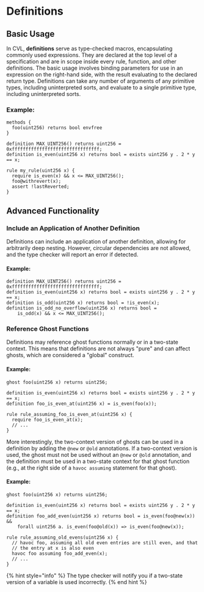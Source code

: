 # Definitions

## Basic Usage

In CVL, **definitions** serve as type-checked macros, encapsulating commonly used expressions. They are declared at the top level of a specification and are in scope inside every rule, function, and other definitions. The basic usage involves binding parameters for use in an expression on the right-hand side, with the result evaluating to the declared return type. Definitions can take any number of arguments of any primitive types, including uninterpreted sorts, and evaluate to a single primitive type, including uninterpreted sorts.

### Example:

```cvl
methods {
  foo(uint256) returns bool envfree
}

definition MAX_UINT256() returns uint256 = 0xffffffffffffffffffffffffffffffff;
definition is_even(uint256 x) returns bool = exists uint256 y . 2 * y == x;

rule my_rule(uint256 x) {
  require is_even(x) && x <= MAX_UINT256();
  foo@withrevert(x);
  assert !lastReverted;
}
```

## Advanced Functionality

### Include an Application of Another Definition

Definitions can include an application of another definition, allowing for arbitrarily deep nesting. However, circular dependencies are not allowed, and the type checker will report an error if detected.

#### Example:

```cvl
definition MAX_UINT256() returns uint256 = 0xffffffffffffffffffffffffffffffff;
definition is_even(uint256 x) returns bool = exists uint256 y . 2 * y == x;
definition is_odd(uint256 x) returns bool = !is_even(x);
definition is_odd_no_overflow(uint256 x) returns bool =
    is_odd(x) && x <= MAX_UINT256();
```

### Reference Ghost Functions

Definitions may reference ghost functions normally or in a two-state context. This means that definitions are not always "pure" and can affect ghosts, which are considered a "global" construct.

#### Example:

```cvl
ghost foo(uint256 x) returns uint256;

definition is_even(uint256 x) returns bool = exists uint256 y . 2 * y == x;
definition foo_is_even_at(uint256 x) = is_even(foo(x));

rule rule_assuming_foo_is_even_at(uint256 x) {
  require foo_is_even_at(x);
  // ...
}
```

More interestingly, the two-context version of ghosts can be used in a definition by adding the `@new` or `@old` annotations. If a two-context version is used, the ghost must not be used without an `@new` or `@old` annotation, and the definition must be used in a two-state context for that ghost function (e.g., at the right side of a `havoc assuming` statement for that ghost).

#### Example:

```cvl
ghost foo(uint256 x) returns uint256;

definition is_even(uint256 x) returns bool = exists uint256 y . 2 * y == x;
definition foo_add_even(uint256 x) returns bool = is_even(foo@new(x)) &&
    forall uint256 a. is_even(foo@old(x)) => is_even(foo@new(x));

rule rule_assuming_old_evens(uint256 x) {
  // havoc foo, assuming all old even entries are still even, and that
  // the entry at x is also even
  havoc foo assuming foo_add_even(x);
  // ...
}
```
{% hint style="info" %}
The type checker will notify you if a two-state version of a variable is used incorrectly.
{% end hint %}